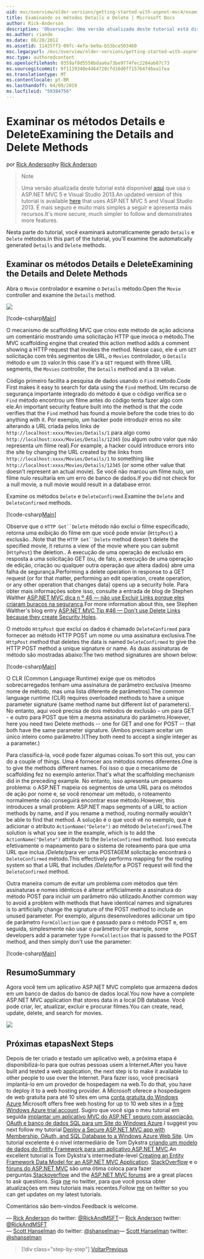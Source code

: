 ```yaml
---
uid: mvc/overview/older-versions/getting-started-with-aspnet-mvc4/examining-the-details-and-delete-methods
title: Examinando os métodos Details e Delete | Microsoft Docs
author: Rick-Anderson
description: 'Observação: Uma versão atualizada deste tutorial está disponível aqui que usa o ASP.NET MVC 5 e Visual Studio 2013. Ele é mais seguro e muito mais simples a seguir e demonstração...'
ms.author: riande
ms.date: 08/28/2012
ms.assetid: 11425ff3-09fc-4efa-be9a-b53bce503460
msc.legacyurl: /mvc/overview/older-versions/getting-started-with-aspnet-mvc4/examining-the-details-and-delete-methods
msc.type: authoredcontent
ms.openlocfilehash: 0359af8d5558bdaa6a73be9774fec2284ab87c73
ms.sourcegitcommit: 0f1119340e4464720cfd16d0ff15764746ea1fea
ms.translationtype: MT
ms.contentlocale: pt-BR
ms.lasthandoff: 04/09/2019
ms.locfileid: "59384756"
---
```

# <a name="examining-the-details-and-delete-methods"></a><span data-ttu-id="bf47a-104">Examinar os métodos Details e Delete</span><span class="sxs-lookup"><span data-stu-id="bf47a-104">Examining the Details and Delete Methods</span></span>

<span data-ttu-id="bf47a-105">por [Rick Anderson]((https://twitter.com/RickAndMSFT))</span><span class="sxs-lookup"><span data-stu-id="bf47a-105">by [Rick Anderson]((https://twitter.com/RickAndMSFT))</span></span>

> > [!NOTE]
> > <span data-ttu-id="bf47a-106">Uma versão atualizada deste tutorial está disponível [aqui](../../getting-started/introduction/getting-started.md) que usa o ASP.NET MVC 5 e Visual Studio 2013.</span><span class="sxs-lookup"><span data-stu-id="bf47a-106">An updated version of this tutorial is available [here](../../getting-started/introduction/getting-started.md) that uses ASP.NET MVC 5 and Visual Studio 2013.</span></span> <span data-ttu-id="bf47a-107">É mais seguro e muito mais simples a seguir e apresenta mais recursos.</span><span class="sxs-lookup"><span data-stu-id="bf47a-107">It's more secure, much simpler to follow and demonstrates more features.</span></span>


<span data-ttu-id="bf47a-108">Nesta parte do tutorial, você examinará automaticamente gerado `Details` e `Delete` métodos.</span><span class="sxs-lookup"><span data-stu-id="bf47a-108">In this part of the tutorial, you'll examine the automatically generated `Details` and `Delete` methods.</span></span>

## <a name="examining-the-details-and-delete-methods"></a><span data-ttu-id="bf47a-109">Examinar os métodos Details e Delete</span><span class="sxs-lookup"><span data-stu-id="bf47a-109">Examining the Details and Delete Methods</span></span>

<span data-ttu-id="bf47a-110">Abra o `Movie` controlador e examine o `Details` método.</span><span class="sxs-lookup"><span data-stu-id="bf47a-110">Open the `Movie` controller and examine the `Details` method.</span></span>

![](examining-the-details-and-delete-methods/_static/image1.png)

[!code-csharp[Main](examining-the-details-and-delete-methods/samples/sample1.cs)]

<span data-ttu-id="bf47a-111">O mecanismo de scaffolding MVC que criou este método de ação adiciona um comentário mostrando uma solicitação HTTP que invoca o método.</span><span class="sxs-lookup"><span data-stu-id="bf47a-111">The MVC scaffolding engine that created this action method adds a comment showing a HTTP request that invokes the method.</span></span> <span data-ttu-id="bf47a-112">Nesse caso, ele é um `GET` solicitação com três segmentos de URL, o `Movies` controlador, o `Details` método e um `ID` valor.</span><span class="sxs-lookup"><span data-stu-id="bf47a-112">In this case it's a `GET` request with three URL segments, the `Movies` controller, the `Details` method and a `ID` value.</span></span>

<span data-ttu-id="bf47a-113">Código primeiro facilita a pesquisa de dados usando o `Find` método.</span><span class="sxs-lookup"><span data-stu-id="bf47a-113">Code First makes it easy to search for data using the `Find` method.</span></span> <span data-ttu-id="bf47a-114">Um recurso de segurança importante integrado do método é que o código verifica se o `Find` método encontrou um filme antes do código tenta fazer algo com ele.</span><span class="sxs-lookup"><span data-stu-id="bf47a-114">An important security feature built into the method is that the code verifies that the `Find` method has found a movie before the code tries to do anything with it.</span></span> <span data-ttu-id="bf47a-115">Por exemplo, um hacker pode introduzir erros no site alterando a URL criada pelos links de `http://localhost:xxxx/Movies/Details/1` para algo como `http://localhost:xxxx/Movies/Details/12345` (ou algum outro valor que não representa um filme real).</span><span class="sxs-lookup"><span data-stu-id="bf47a-115">For example, a hacker could introduce errors into the site by changing the URL created by the links from `http://localhost:xxxx/Movies/Details/1` to something like `http://localhost:xxxx/Movies/Details/12345` (or some other value that doesn't represent an actual movie).</span></span> <span data-ttu-id="bf47a-116">Se você não marcou um filme nulo, um filme nulo resultaria em um erro de banco de dados.</span><span class="sxs-lookup"><span data-stu-id="bf47a-116">If you did not check for a null movie, a null movie would result in a database error.</span></span>

<span data-ttu-id="bf47a-117">Examine os métodos `Delete` e `DeleteConfirmed`.</span><span class="sxs-lookup"><span data-stu-id="bf47a-117">Examine the `Delete` and `DeleteConfirmed` methods.</span></span>

[!code-csharp[Main](examining-the-details-and-delete-methods/samples/sample2.cs?highlight=17)]

<span data-ttu-id="bf47a-118">Observe que o `HTTP Get``Delete` método não exclui o filme especificado, retorna uma exibição do filme em que você pode enviar (`HttpPost`) a exclusão...</span><span class="sxs-lookup"><span data-stu-id="bf47a-118">Note that the `HTTP Get``Delete` method doesn't delete the specified movie, it returns a view of the movie where you can submit (`HttpPost`) the deletion..</span></span> <span data-ttu-id="bf47a-119">A execução de uma operação de exclusão em resposta a uma solicitação GET (ou, de fato, a execução de uma operação de edição, criação ou qualquer outra operação que altera dados) abre uma falha de segurança.</span><span class="sxs-lookup"><span data-stu-id="bf47a-119">Performing a delete operation in response to a GET request (or for that matter, performing an edit operation, create operation, or any other operation that changes data) opens up a security hole.</span></span> <span data-ttu-id="bf47a-120">Para obter mais informações sobre isso, consulte a entrada de blog de Stephen Walther [ASP.NET MVC dica n º 46 — não use Excluir Links porque eles criaram buracos na segurança](http://stephenwalther.com/blog/archive/2009/01/21/asp.net-mvc-tip-46-ndash-donrsquot-use-delete-links-because.aspx).</span><span class="sxs-lookup"><span data-stu-id="bf47a-120">For more information about this, see Stephen Walther's blog entry [ASP.NET MVC Tip #46 — Don't use Delete Links because they create Security Holes](http://stephenwalther.com/blog/archive/2009/01/21/asp.net-mvc-tip-46-ndash-donrsquot-use-delete-links-because.aspx).</span></span>

<span data-ttu-id="bf47a-121">O método `HttpPost` que exclui os dados é chamado `DeleteConfirmed` para fornecer ao método HTTP POST um nome ou uma assinatura exclusiva.</span><span class="sxs-lookup"><span data-stu-id="bf47a-121">The `HttpPost` method that deletes the data is named `DeleteConfirmed` to give the HTTP POST method a unique signature or name.</span></span> <span data-ttu-id="bf47a-122">As duas assinaturas de método são mostradas abaixo:</span><span class="sxs-lookup"><span data-stu-id="bf47a-122">The two method signatures are shown below:</span></span>

[!code-csharp[Main](examining-the-details-and-delete-methods/samples/sample3.cs)]

<span data-ttu-id="bf47a-123">O CLR (Common Language Runtime) exige que os métodos sobrecarregados tenham uma assinatura de parâmetro exclusiva (mesmo nome de método, mas uma lista diferente de parâmetros).</span><span class="sxs-lookup"><span data-stu-id="bf47a-123">The common language runtime (CLR) requires overloaded methods to have a unique parameter signature (same method name but different list of parameters).</span></span> <span data-ttu-id="bf47a-124">No entanto, aqui você precisa de dois métodos de exclusão – um para GET - e outro para POST que têm a mesma assinatura do parâmetro.</span><span class="sxs-lookup"><span data-stu-id="bf47a-124">However, here you need two Delete methods -- one for GET and one for POST -- that both have the same parameter signature.</span></span> <span data-ttu-id="bf47a-125">(Ambos precisam aceitar um único inteiro como parâmetro.)</span><span class="sxs-lookup"><span data-stu-id="bf47a-125">(They both need to accept a single integer as a parameter.)</span></span>

<span data-ttu-id="bf47a-126">Para classificá-la, você pode fazer algumas coisas.</span><span class="sxs-lookup"><span data-stu-id="bf47a-126">To sort this out, you can do a couple of things.</span></span> <span data-ttu-id="bf47a-127">Uma é fornecer aos métodos nomes diferentes.</span><span class="sxs-lookup"><span data-stu-id="bf47a-127">One is to give the methods different names.</span></span> <span data-ttu-id="bf47a-128">Foi isso o que o mecanismo de scaffolding fez no exemplo anterior.</span><span class="sxs-lookup"><span data-stu-id="bf47a-128">That's what the scaffolding mechanism did in the preceding example.</span></span> <span data-ttu-id="bf47a-129">No entanto, isso apresenta um pequeno problema: o ASP.NET mapeia os segmentos de uma URL para os métodos de ação por nome e, se você renomear um método, o roteamento normalmente não conseguirá encontrar esse método.</span><span class="sxs-lookup"><span data-stu-id="bf47a-129">However, this introduces a small problem: ASP.NET maps segments of a URL to action methods by name, and if you rename a method, routing normally wouldn't be able to find that method.</span></span> <span data-ttu-id="bf47a-130">A solução é o que você vê no exemplo, que é adicionar o atributo `ActionName("Delete")` ao método `DeleteConfirmed`.</span><span class="sxs-lookup"><span data-stu-id="bf47a-130">The solution is what you see in the example, which is to add the `ActionName("Delete")` attribute to the `DeleteConfirmed` method.</span></span> <span data-ttu-id="bf47a-131">Isso executa efetivamente o mapeamento para o sistema de roteamento para que uma URL que inclua <em>/Delete/</em>para ver uma POSTAGEM solicitação encontrará o `DeleteConfirmed` método.</span><span class="sxs-lookup"><span data-stu-id="bf47a-131">This effectively performs mapping for the routing system so that a URL that includes <em>/Delete/</em>for a POST request will find the `DeleteConfirmed` method.</span></span>

<span data-ttu-id="bf47a-132">Outra maneira comum de evitar um problema com métodos que têm assinaturas e nomes idênticos é alterar artificialmente a assinatura do método POST para incluir um parâmetro não utilizado.</span><span class="sxs-lookup"><span data-stu-id="bf47a-132">Another common way to avoid a problem with methods that have identical names and signatures is to artificially change the signature of the POST method to include an unused parameter.</span></span> <span data-ttu-id="bf47a-133">Por exemplo, alguns desenvolvedores adicionar um tipo de parâmetro `FormCollection` que é passado para o método POST e, em seguida, simplesmente não usar o parâmetro:</span><span class="sxs-lookup"><span data-stu-id="bf47a-133">For example, some developers add a parameter type `FormCollection` that is passed to the POST method, and then simply don't use the parameter:</span></span>

[!code-csharp[Main](examining-the-details-and-delete-methods/samples/sample4.cs)]

## <a name="summary"></a><span data-ttu-id="bf47a-134">Resumo</span><span class="sxs-lookup"><span data-stu-id="bf47a-134">Summary</span></span>

<span data-ttu-id="bf47a-135">Agora você tem um aplicativo ASP.NET MVC completo que armazena dados em um banco de dados do banco de dados local.</span><span class="sxs-lookup"><span data-stu-id="bf47a-135">You now have a complete ASP.NET MVC application that stores data in a local DB database.</span></span> <span data-ttu-id="bf47a-136">Você pode criar, ler, atualizar, excluir e procurar filmes.</span><span class="sxs-lookup"><span data-stu-id="bf47a-136">You can create, read, update, delete, and search for movies.</span></span>

![](examining-the-details-and-delete-methods/_static/image2.png)

## <a name="next-steps"></a><span data-ttu-id="bf47a-137">Próximas etapas</span><span class="sxs-lookup"><span data-stu-id="bf47a-137">Next Steps</span></span>

<span data-ttu-id="bf47a-138">Depois de ter criado e testado um aplicativo web, a próxima etapa é disponibilizá-lo para que outras pessoas usem a Internet.</span><span class="sxs-lookup"><span data-stu-id="bf47a-138">After you have built and tested a web application, the next step is to make it available to other people to use over the Internet.</span></span> <span data-ttu-id="bf47a-139">Para fazer isso, você precisará implantá-lo em um provedor de hospedagem na web.</span><span class="sxs-lookup"><span data-stu-id="bf47a-139">To do that, you have to deploy it to a web hosting provider.</span></span> <span data-ttu-id="bf47a-140">A Microsoft oferece a hospedagem de web gratuita para até 10 sites em uma [conta gratuita do Windows Azure](https://www.windowsazure.com/pricing/free-trial/?WT.mc_id=A443DD604).</span><span class="sxs-lookup"><span data-stu-id="bf47a-140">Microsoft offers free web hosting for up to 10 web sites in a [free Windows Azure trial account](https://www.windowsazure.com/pricing/free-trial/?WT.mc_id=A443DD604).</span></span> <span data-ttu-id="bf47a-141">Sugiro que você siga o meu tutorial em seguida [implantar um aplicativo MVC do ASP.NET seguro com associação, OAuth e banco de dados SQL para um Site do Windows Azure](https://docs.microsoft.com/aspnet/core/security/authorization/secure-data).</span><span class="sxs-lookup"><span data-stu-id="bf47a-141">I suggest you next follow my tutorial [Deploy a Secure ASP.NET MVC app with Membership, OAuth, and SQL Database to a Windows Azure Web Site](https://docs.microsoft.com/aspnet/core/security/authorization/secure-data).</span></span> <span data-ttu-id="bf47a-142">Um tutorial excelente é o nível intermediário de Tom Dykstra [criando um modelo de dados do Entity Framework para um aplicativo ASP.NET MVC](../../getting-started/getting-started-with-ef-using-mvc/creating-an-entity-framework-data-model-for-an-asp-net-mvc-application.md).</span><span class="sxs-lookup"><span data-stu-id="bf47a-142">An excellent tutorial is Tom Dykstra's intermediate-level [Creating an Entity Framework Data Model for an ASP.NET MVC Application](../../getting-started/getting-started-with-ef-using-mvc/creating-an-entity-framework-data-model-for-an-asp-net-mvc-application.md).</span></span> <span data-ttu-id="bf47a-143">[StackOverflow](http://stackoverflow.com/help) e o [fóruns do ASP.NET MVC](https://forums.asp.net/1146.aspx) são uma ótima coloca para fazer perguntas.</span><span class="sxs-lookup"><span data-stu-id="bf47a-143">[Stackoverflow](http://stackoverflow.com/help) and the [ASP.NET MVC forums](https://forums.asp.net/1146.aspx) are a great places to ask questions.</span></span> <span data-ttu-id="bf47a-144">Siga [me](https://twitter.com/RickAndMSFT) no twitter, para que você possa obter atualizações em meu tutoriais mais recentes.</span><span class="sxs-lookup"><span data-stu-id="bf47a-144">Follow [me](https://twitter.com/RickAndMSFT) on twitter so you can get updates on my latest tutorials.</span></span>

<span data-ttu-id="bf47a-145">Comentários são bem-vindos.</span><span class="sxs-lookup"><span data-stu-id="bf47a-145">Feedback is welcome.</span></span>

<span data-ttu-id="bf47a-146">— [Rick Anderson](https://blogs.msdn.com/rickAndy) do twitter: [@RickAndMSFT](https://twitter.com/RickAndMSFT)</span><span class="sxs-lookup"><span data-stu-id="bf47a-146">— [Rick Anderson](https://blogs.msdn.com/rickAndy) twitter: [@RickAndMSFT](https://twitter.com/RickAndMSFT)</span></span>  
<span data-ttu-id="bf47a-147">— [Scott Hanselman](http://www.hanselman.com/blog/) do twitter: [@shanselman](https://twitter.com/shanselman)</span><span class="sxs-lookup"><span data-stu-id="bf47a-147">— [Scott Hanselman](http://www.hanselman.com/blog/) twitter: [@shanselman](https://twitter.com/shanselman)</span></span>

> [!div class="step-by-step"]
> [<span data-ttu-id="bf47a-148">Voltar</span><span class="sxs-lookup"><span data-stu-id="bf47a-148">Previous</span></span>](adding-validation-to-the-model.md)
